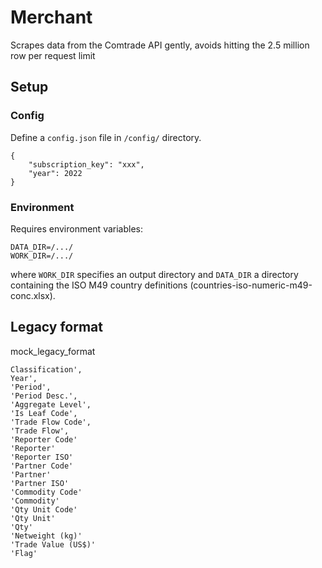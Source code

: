 # Merchant
Scrapes data from the Comtrade API gently, avoids hitting the 2.5 million row per request limit

## Setup
### Config
Define a `config.json` file in `/config/` directory.

```
{
    "subscription_key": "xxx",
    "year": 2022
}
```

### Environment
Requires environment variables:
```
DATA_DIR=/.../
WORK_DIR=/.../
```
where `WORK_DIR` specifies an output directory and `DATA_DIR` a directory containing the ISO M49 country definitions (countries-iso-numeric-m49-conc.xlsx).

## Legacy format
mock_legacy_format
```
Classification',
Year',
'Period',
'Period Desc.',
'Aggregate Level', 
'Is Leaf Code', 
'Trade Flow Code', 
'Trade Flow', 
'Reporter Code'  
'Reporter'
'Reporter ISO'
'Partner Code'
'Partner'
'Partner ISO'
'Commodity Code'
'Commodity'
'Qty Unit Code'
'Qty Unit'
'Qty'
'Netweight (kg)'
'Trade Value (US$)'
'Flag'
```
